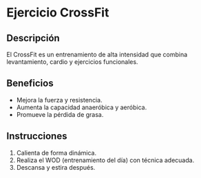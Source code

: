 # Ejercicio CrossFit

## Descripción
El CrossFit es un entrenamiento de alta intensidad que combina levantamiento, cardio y ejercicios funcionales.

## Beneficios
- Mejora la fuerza y resistencia.
- Aumenta la capacidad anaeróbica y aeróbica.
- Promueve la pérdida de grasa.

## Instrucciones
1. Calienta de forma dinámica.
2. Realiza el WOD (entrenamiento del día) con técnica adecuada.
3. Descansa y estira después.